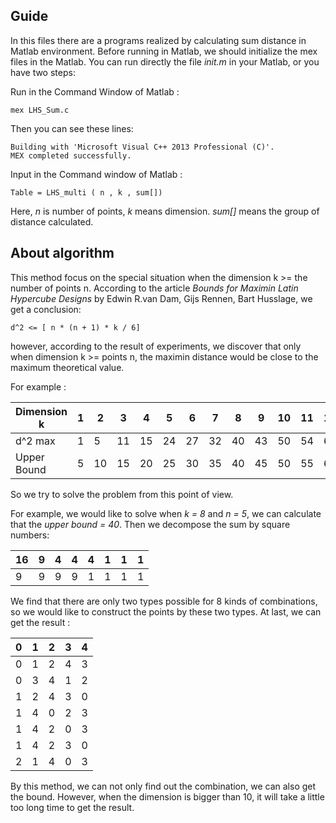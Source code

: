 ## Guide
In this files there are a programs realized by calculating sum distance in Matlab environment. Before running in Matlab, we should initialize the mex files in the Matlab.  You can run directly the file _init.m_ in your Matlab, or you have two steps:

  Run in the Command Window of Matlab :

    mex LHS_Sum.c

  Then you can see these lines:

    Building with 'Microsoft Visual C++ 2013 Professional (C)'.
    MEX completed successfully.

  Input in the Command window of Matlab : 

    Table = LHS_multi ( n , k , sum[])

Here, _n_ is number of points, _k_ means dimension. _sum[]_ means the group of distance calculated.

## About algorithm
This method focus on the special situation when the dimension k >= the number of points n. According to the article _Bounds for Maximin Latin Hypercube Designs_ by Edwin R.van Dam, Gijs Rennen, Bart Husslage, we get a conclusion:

    d^2 <= [ n * (n + 1) * k / 6]

however, according to the result of experiments, we discover that only when dimension k >= points n, the maximin distance would be close to the maximum theoretical value.

For example : 

Dimension k | 1 | 2 | 3 | 4 | 5 | 6 | 7 | 8 | 9 | 10 | 11 | 12 | 13 | 14
------------|---|---|---|---|---|---|---|---|---|---|---|---|---|---
d^2 max | 1 | 5 | 11 | 15 |24 | 27 | 32 | 40 | 43 | 50 | 54 | 60 | 64 | 70
Upper Bound | 5 | 10 | 15 | 20 | 25 | 30 | 35 | 40 | 45 | 50 | 55 | 60 | 65 | 70

So we try to solve the problem from this point of view.

For example, we would like to solve when _k = 8_ and _n = 5_, we can calculate that the _upper bound = 40_. Then we decompose the sum by square numbers:

16 | 9 | 4 | 4 | 4 | 1 | 1 | 1
---|---|---|---|---|---|---|---
 9 | 9 | 9 | 9 | 1 | 1 | 1 | 1


We find that there are only two types possible for 8 kinds of combinations, so we would like to construct the points by these two types. At last, we can get the result :

0 | 1 | 2 | 3 | 4
---|---|---|---|---
0 | 1 | 2 | 4 | 3
0 | 3 | 4 | 1 | 2
1 | 2 | 4 | 3 | 0
1 | 4 | 0 | 2 | 3
1 | 4 | 2 | 0 | 3
1 | 4 | 2 | 3 | 0
2 | 1 | 4 | 0 | 3

By this method, we can not only find out the combination, we can also get the bound. However, when the dimension is bigger than 10, it will take a little too long time to get the result.
